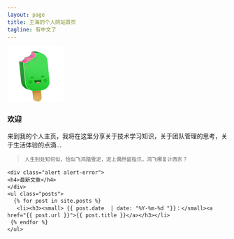 ```yaml
---
layout: page
title: 王海的个人网站首页
tagline: 有中文了
---
```


<div class="row alert alert-info">
	<div class="span12">
		<div class="row-fluid">
			<div class="span2">
				<img src="/images/cream_happy_ice.png"/>
			</div>
			<div class="span8">
				<h3>欢迎</h3> 
				<span>来到我的个人主页，我将在这里分享关于技术学习知识，关于团队管理的思考，关于生活体验的点滴...</span>
				<p> </p>
				<blockquote>
					<small>人生到处知何似，</small><small>恰似飞鸿踏雪泥，</small><small>泥上偶然留指爪，</small><small>鸿飞哪复计西东？ </small>
				</blockquote>
			</div>
		</div>
	</div>
</div>

<div class="row">
    
	<div class="alert alert-error">
	<h4>最新文章</h4>
	</div>
	<ul class="posts">
	  {% for post in site.posts %}
	   <li><h3><small> {{ post.date  | date: "%Y-%m-%d "}}：</small><a href="{{ post.url }}">{{ post.title }}</a></h3></li>
	 {% endfor %}
	</ul>
</div>
<!--
<div class="span8">
	<h3>文章列表</h3>
>奇怪了
</div>

<div class="span4">

</div>

-->